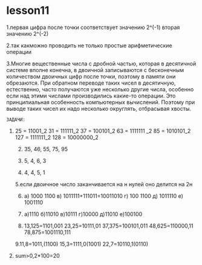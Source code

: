 # lesson11
  1.первая цифра после точки соответствует значению 2^(-1) вторая значению 2^(-2) 

  2.так какможно проводить не только простые арифметические операции

  3.Многие вещественные числа с дробной частью, которая в десятичной системе вполне конечна, в двоичной записываются с бесконечным количеством двоичных цифр после точки, поэтому в памяти они обрезаются. При обратном переводе таких чисел в десятичную, естественно, часто получаются уже несколько другие числа, особенно если над этими числами производились какие-то операции. Это принципиальная особенность компьютерных вычислений. Поэтому при выводе таких чисел их надо несколько округлять, отбрасывая хвосты.

    ЗАДАЧИ:   
    
  1. 25 = 11001_2
  31 = 111111_2
  37 = 100101_2
  63 = 1111111 _2
  85 = 1010101_2
  127 = 1111111_2
  128 = 10000000_2
 
     2. 35, 46, 55, 75, 95
     
     3. 5, 4, 6, 3

     4. 4, 4, 5, 1

     5.если двоичное число заканчивается на н нулей оно делится на 2н

     6. а) 1000 1100  в) 1011111+111011=10011010 г) 100 1100 д) 1011110 е) 1001110

     7. а)1110 б)11010 в)10111 г)10000 д)11010 е)100100 

     8. 13,125=1101,001  23,25=10111,01   37,375=100101,011   48,625=110000,11  78,875=1001110,111

     9.11,8=1011,(1100) 15,3=1111,0(1001)  22,7=10110,1(0110)

10. sum>0,2*100=20
                                    

